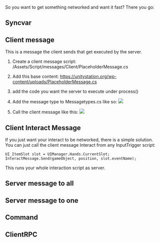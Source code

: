 So you want to get something networked and want it fast?
There you go:

## Syncvar

## Client message
This is a message the client sends that get executed by the server.

1. Create a client message script:
/Assets/Script/messages/Client/PlaceholderMessage.cs

2. Add this base content:
https://unitystation.org/wp-content/uploads/PlaceholderMessage.cs

3. add the code you want the server to execute under process()


4. Add the message type to  Messagetypes.cs like so:
![](https://unitystation.org/wp-content/uploads/ScreenshotMessageTypes.png)

5. Call the client message like this:
![](https://unitystation.org/wp-content/uploads/Screenshotcallmessage.png)

## Client Interact Message
If you just want your interact to be networked, there is a simple solution.
You can just call the client message Interact from any InputTrigger script:

`
UI_ItemSlot slot = UIManager.Hands.CurrentSlot;
InteractMessage.Send(gameObject, position, slot.eventName);
`

This runs your whole interaction script as server.

## Server message to all


## Server message to one


## Command

## ClientRPC

